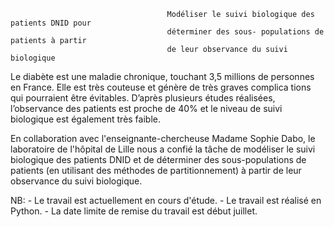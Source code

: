                                        Modéliser le suivi biologique des patients DNID pour
                                       déterminer des sous- populations de patients à partir
                                       de leur observance du suivi biologique

Le diabète est une maladie chronique, touchant 3,5 millions de personnes en France. Elle est très couteuse et génère de très graves complica tions qui pourraient être évitables. 
D’après plusieurs études réalisées, l’observance des patients est proche de 40% et le niveau de suivi biologique est également très faible.

En collaboration avec l'enseignante-chercheuse Madame Sophie Dabo, le laboratoire de l'hôpital de Lille nous a confié la tâche de modéliser le suivi biologique des patients DNID et de déterminer des sous-populations de patients (en utilisant des méthodes de partitionnement) à partir de leur observance du suivi biologique.

NB: - Le travail est actuellement en cours d'étude.
    - Le travail est réalisé en Python.
    - La date limite de remise du travail est début juillet.
